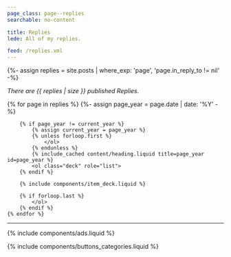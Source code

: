 ```yaml
---
page_class: page--replies
searchable: no-content

title: Replies
lede: All of my replies.

feed: /replies.xml
---
```


{%- assign replies = site.posts | where_exp: 'page', 'page.in_reply_to != nil' -%}

*There are {{ replies | size }} published Replies.*

<div class="h-feed" id="replies">
        {% for page in replies %}
        {%- assign page_year = page.date | date: '%Y' -%}

        {% if page_year != current_year %}
            {% assign current_year = page_year %}
            {% unless forloop.first %}
                </ol>
            {% endunless %}
            {% include_cached content/heading.liquid title=page_year id=page_year %}
            <ol class="deck" role="list">
        {% endif %}

        {% include components/item_deck.liquid %}

        {% if forloop.last %}
            </ol>
        {% endif %}
    {% endfor %}
</div>

--------

{% include components/ads.liquid %}

{% include components/buttons_categories.liquid %}
